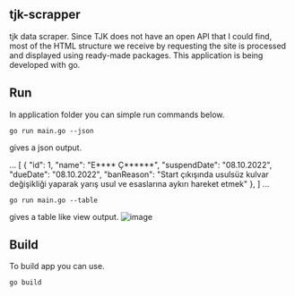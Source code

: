 ## tjk-scrapper 
tjk data scraper. Since TJK does not have an open API that I could find, most of the HTML structure we receive by requesting the site is processed and displayed using ready-made packages. This application is being developed with go. 

## Run
In application folder you can simple run commands below.  

```
go run main.go --json
```
gives a json output.

...
[
  {
    "id": 1,
    "name": "E**** Ç******",
    "suspendDate": "08.10.2022",
    "dueDate": "08.10.2022",
    "banReason": "Start çıkışında usulsüz kulvar değişikliği yaparak yarış usul ve esaslarına aykırı hareket etmek"
  },
]
...

```
go run main.go --table
```
gives a table like view output.
![image](https://user-images.githubusercontent.com/21237298/194708712-dac2f000-7e94-4f54-bb79-a92df971e5e0.png)

## Build
To build app you can use.
```
go build
```